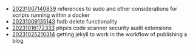 - [20231007140839](/zet/20231007140839/README.md) references to sudo and other considerations for scripts running within a docker
- [20231009135143](/zet/20231009135143/README.md) fsdb delete functionality
- [20231016172333](/zet/20231016172333/README.md) phpcs code scanner security audit extensions
- [20231025210314](/zet/20231025210314/README.md) getting jekyll to work in the workflow of publishing a blog
